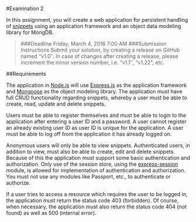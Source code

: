 #Examination 2

In this assignment, you will create a web application for persistent handling of [snippets](https://en.wikipedia.org/wiki/Snippet_(programming)) using an application framework and an object data modeling library for MongDB.

>###Deadline
Friday, March 4, 2016 7:00 AM 
###Submission Instructions
Submit your solution, by creating a release on GitHub named “v1.0″. In case of changes after creating a release, please increment the minor version number, i.e. “v1.1″, “v1.22", etc.

##Requirements

The application in [Node.js](https://nodejs.org/en/) will use [Express.js](http://expressjs.com/) as the application  framework and [Mongoose](http://mongoosejs.com/) as  the object modeling library. The application must have full CRUD functionality regarding snippets, whereby a user must be able to create, read, update and delete snippets.

Users must be able to register themselves and must be able to login to the application after entering a user ID and a password. A user cannot register an already existing user ID as user ID is unique for the application. A user must be able to log off from the application it has already logged on.

Anonymous users will only be able to view snippets. Authenticated users, in addition to view, must also be able to create, edit and delete snippets.  Because of this the application must support some basic authentication and authorization. Only use of the session store, using the [express-session](https://github.com/expressjs/session) module, is allowed for implementation of authentication and authorization. You must not use any modules like Passport, etc., to authenticate or authorize.

If a user tries to access a resource which requires the user to be logged in, the application must return the status code 403 (forbidden). Of course, when necessary, the application must also return the status code 404 (not found) as well as 500 (internal error).

